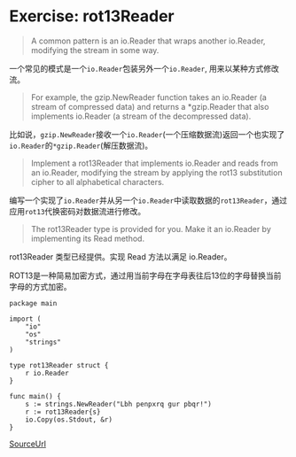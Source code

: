 # Exercise: rot13Reader

> A common pattern is an io.Reader that wraps another io.Reader, modifying the stream in some way.

一个常见的模式是一个`io.Reader`包装另外一个`io.Reader`, 用来以某种方式修改流。

> For example, the gzip.NewReader function takes an io.Reader (a stream of compressed data) and returns a *gzip.Reader that also implements io.Reader (a stream of the decompressed data).

比如说，`gzip.NewReader`接收一个`io.Reader`(一个压缩数据流)返回一个也实现了`io.Reader`的`*gzip.Reader`(解压数据流)。

> Implement a rot13Reader that implements io.Reader and reads from an io.Reader, modifying the stream by applying the rot13 substitution cipher to all alphabetical characters.

编写一个实现了`io.Reader`并从另一个`io.Reader`中读取数据的`rot13Reader`，通过应用`rot13`代换密码对数据流进行修改。

> The rot13Reader type is provided for you. Make it an io.Reader by implementing its Read method.

rot13Reader 类型已经提供。实现 Read 方法以满足 io.Reader。

ROT13是一种简易加密方式，通过用当前字母在字母表往后13位的字母替换当前字母的方式加密。

```
package main

import (
	"io"
	"os"
	"strings"
)

type rot13Reader struct {
	r io.Reader
}

func main() {
	s := strings.NewReader("Lbh penpxrq gur pbqr!")
	r := rot13Reader{s}
	io.Copy(os.Stdout, &r)
}
```

[SourceUrl](https://tour.golang.org/methods/23)
